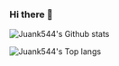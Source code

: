 ### Hi there 👋

![Juank544's Github stats](https://github-readme-stats.vercel.app/api?username=Juank544&show_icons=true&count_private=true&theme=algolia)

![Juank544's Top langs](https://github-readme-stats.vercel.app/api/top-langs/?username=Juank544&theme=algolia&layout=compact&langs_count=6&exclude_repo=IETI-LAB07,AREP-LAB02)

<!--
<a href="">
  <img align="center" src="http://github-profile-summary-cards.vercel.app/api/cards/repos-per-language?username=Juank544&theme=tokyonight" />
</a>
<a href="">
  <img align="center" src="http://github-profile-summary-cards.vercel.app/api/cards/most-commit-language?username=Juank544&theme=tokyonight" />
</a>
-->

<!--
**Juank544/Juank544** is a ✨ _special_ ✨ repository because its `README.md` (this file) appears on your GitHub profile.

Here are some ideas to get you started:

- 🔭 I’m currently working on ...
- 🌱 I’m currently learning ...
- 👯 I’m looking to collaborate on ...
- 🤔 I’m looking for help with ...
- 💬 Ask me about ...
- 📫 How to reach me: ...
- 😄 Pronouns: ...
- ⚡ Fun fact: ...
-->
